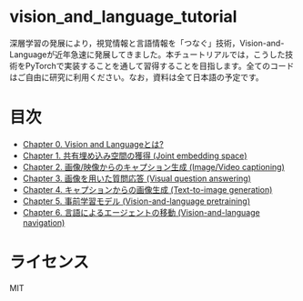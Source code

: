 # vision_and_language_tutorial
深層学習の発展により，視覚情報と言語情報を「つなぐ」技術，Vision-and-Languageが近年急速に発展してきました。本チュートリアルでは，こうした技術をPyTorchで実装することを通して習得することを目指します。全てのコードはご自由に研究に利用ください。なお，資料は全て日本語の予定です。

# 目次
- [Chapter 0. Vision and Languageとは?]()
- [Chapter 1. 共有埋め込み空間の獲得 (Joint embedding space)]()
- [Chapter 2. 画像/映像からのキャプション生成 (Image/Video captioning)]()
- [Chapter 3. 画像を用いた質問応答 (Visual question answering)]()
- [Chapter 4. キャプションからの画像生成 (Text-to-image generation)]()
- [Chapter 5. 事前学習モデル (Vision-and-language pretraining)]()
- [Chapter 6. 言語によるエージェントの移動 (Vision-and-language navigation)]()

# ライセンス
MIT
